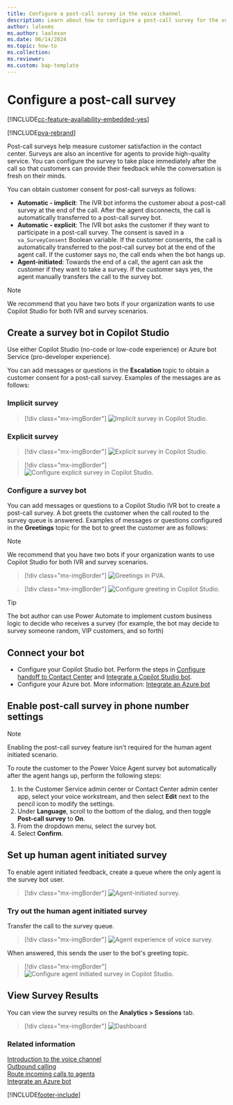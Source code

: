 ```yaml
---
title: Configure a post-call survey in the voice channel
description: Learn about how to configure a post-call survey for the voice channel in Omnichannel for Customer Service.
author: lalexms
ms.author: laalexan
ms.date: 06/14/2024
ms.topic: how-to
ms.collection:
ms.reviewer:
ms.custom: bap-template
---
```



# Configure a post-call survey

[!INCLUDE[cc-feature-availability-embedded-yes](../../includes/cc-feature-availability-embedded-yes.md)]


[!INCLUDE[pva-rebrand](../../includes/cc-pva-rebrand.md)]

Post-call surveys help measure customer satisfaction in the contact center. Surveys are also an incentive for agents to provide high-quality service. You can configure the survey to take place immediately after the call so that customers can provide their feedback while the conversation is fresh on their minds.

You can obtain customer consent for post-call surveys as follows:

- **Automatic - implicit**: The IVR bot informs the customer about a post-call survey at the end of the call. 
    After the agent disconnects, the call is automatically transferred to a post-call survey bot.
- **Automatic - explicit**: The IVR bot asks the customer if they want to participate in a post-call survey. The consent is saved in a `va_SurveyConsent` Boolean variable. If the customer consents, the call is automatically transferred to the post-call survey bot at the end of the agent call. If the customer says no, the call ends when the bot hangs up.
- **Agent-initiated**: Towards the end of a call, the agent can ask the customer if they want to take a survey.
    If the customer says yes, the agent manually transfers the call to the survey bot.

> [!NOTE]
> We recommend that you have two bots if your organization wants to use Copilot Studio for both IVR and survey scenarios.

## Create a survey bot in Copilot Studio

Use either Copilot Studio (no-code or low-code experience) or Azure bot Service (pro-developer experience).

You can add messages or questions in the **Escalation** topic to obtain a customer consent for a post-call survey. Examples of the messages are as follows:

### Implicit survey

> [!div class="mx-imgBorder"]
> ![Implicit survey in Copilot Studio.](../media/voice-survey-pva-implicit.png)

### Explicit survey

> [!div class="mx-imgBorder"]
> ![Explicit survey in Copilot Studio.](../media/voice-survey-pva-explicit1.png)

> [!div class="mx-imgBorder"]
> ![Configure explicit survey in Copilot Studio.](../media/voice-survey-pva-explicit2.png)

### Configure a survey bot

You can add messages or questions to a Copilot Studio IVR bot to create a post-call survey. A bot greets the customer when the call routed to the survey queue is answered. Examples of messages or questions configured in the **Greetings** topic for the bot to greet the customer are as follows:

> [!NOTE]
> We recommend that you have two bots if your organization wants to use Copilot Studio for both IVR and survey scenarios.

> [!div class="mx-imgBorder"]
> ![Greetings in PVA.](../media/configure-survey-bot.png)


> [!div class="mx-imgBorder"]
> ![Configure greeting in Copilot Studio.](../media/pva-configure-greeting.png)


> [!TIP]
> The bot author can use Power Automate to implement custom business logic to decide who receives a survey (for example, the bot may decide to survey someone random, VIP customers, and so forth)

## Connect your bot 

- Configure your Copilot Studio bot. Perform the steps in [Configure handoff to Contact Center](/power-virtual-agents/configuration-hand-off-omnichannel#configure-hand-off-in-the-power-virtual-agents-app) and [Integrate a Copilot Studio bot](configure-bot-virtual-agent.md).
- Configure your Azure bot. More information: [Integrate an Azure bot](../configure-bot.md)

## Enable post-call survey in phone number settings
> [!Note]
> Enabling the post-call survey feature isn't required for the human agent initiated scenario.

To route the customer to the Power Voice Agent survey bot automatically after the agent hangs up, perform the following steps:

1. In the Customer Service admin center or Contact Center admin center app, select your voice workstream, and then select **Edit** next to the pencil icon to modify the settings.
1. Under **Language**, scroll to the bottom of the dialog, and then toggle **Post-call survey** to **On**.
1. From the dropdown menu, select the survey bot.
1. Select **Confirm**.

## Set up human agent initiated survey

To enable agent initiated feedback, create a queue where the only agent is the survey bot user.

   > [!div class="mx-imgBorder"]
   > ![Agent-initiated survey.](../media/voice-survey-pva-agent-initiated.png)

### Try out the human agent initiated survey

Transfer the call to the survey queue.

   > [!div class="mx-imgBorder"]
   > ![Agent experience of voice survey. ](../media/voice-survey-transcript.png)

When answered, this sends the user to the bot's greeting topic.

   > [!div class="mx-imgBorder"]
   > ![Configure agent initiated survey in Copilot Studio.](../media/voice-survey-pva-agent-initiated-greeting.png)

## View Survey Results

You can view the survey results on the **Analytics > Sessions** tab.

   > [!div class="mx-imgBorder"]
   > ![Dashboard](../media/pva-view-survey-results.png)

### Related information

[Introduction to the voice channel](voice-channel.md)  
[Outbound calling](voice-channel-outbound-calling.md)  
[Route incoming calls to agents](../voice-channel-route-queues.md)  
[Integrate an Azure bot](../configure-bot.md)  

[!INCLUDE[footer-include](../../includes/footer-banner.md)]
